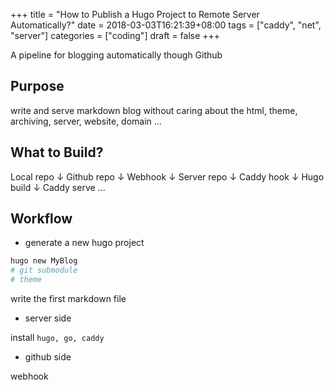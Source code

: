 +++
title = "How to Publish a Hugo Project to Remote Server Automatically?"
date = 2018-03-03T16:21:39+08:00
tags = ["caddy", "net", "server"]
categories = ["coding"]
draft = false
+++

A pipeline for blogging automatically though Github

## Purpose

write and serve markdown blog without caring about the html, theme, archiving, server, website, domain ...

<!--more-->

## What to Build?

Local repo
↓
Github repo
↓
Webhook
↓
Server repo
↓
Caddy hook
↓
Hugo build
↓
Caddy serve
...

## Workflow

- generate a new hugo project

```bash
hugo new MyBlog
# git submodule
# theme
```

write the first markdown file

- server side

install `hugo, go, caddy`

- github side

webhook
